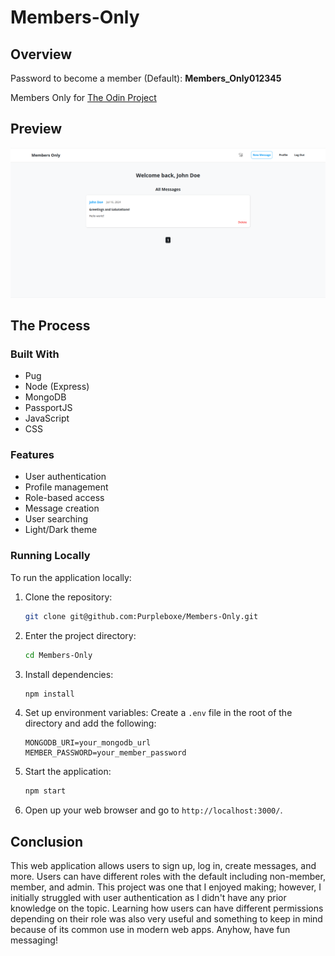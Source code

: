 # Members-Only

## Overview

Password to become a member (Default): **Members_Only012345**

Members Only for [The Odin Project](https://www.theodinproject.com/lessons/nodejs-members-only)

## Preview

![Preview](./public/images/Preview.png)

## The Process

### Built With

- Pug
- Node (Express)
- MongoDB
- PassportJS
- JavaScript
- CSS

### Features

- User authentication
- Profile management
- Role-based access
- Message creation
- User searching
- Light/Dark theme

### Running Locally

To run the application locally:

1. Clone the repository:

   ```bash
   git clone git@github.com:Purpleboxe/Members-Only.git
   ```

2. Enter the project directory:

   ```bash
   cd Members-Only
   ```

3. Install dependencies:

   ```bash
   npm install
   ```

4. Set up environment variables:
   Create a `.env` file in the root of the directory and add the following:

   ```env
   MONGODB_URI=your_mongodb_url
   MEMBER_PASSWORD=your_member_password
   ```

5. Start the application:

   ```bash
   npm start
   ```

6. Open up your web browser and go to `http://localhost:3000/`.

## Conclusion

This web application allows users to sign up, log in, create messages, and more. Users can have different roles with the default including non-member, member, and admin. This project was one that I enjoyed making; however, I initially struggled with user authentication as I didn't have any prior knowledge on the topic. Learning how users can have different permissions depending on their role was also very useful and something to keep in mind because of its common use in modern web apps. Anyhow, have fun messaging!
